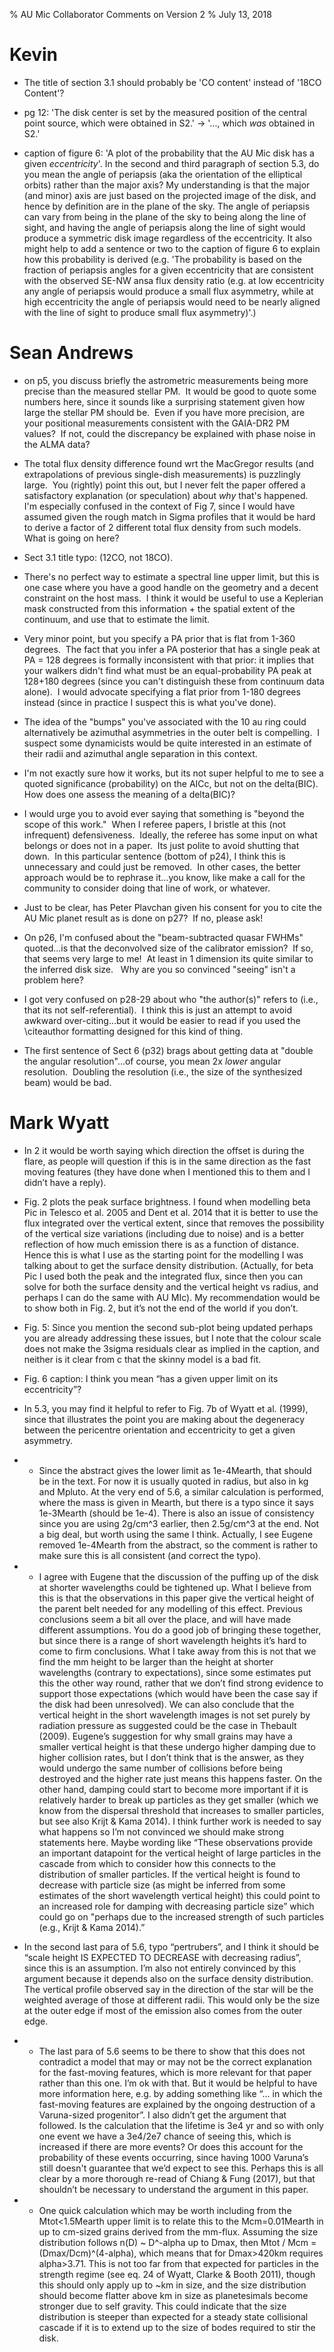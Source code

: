 % AU Mic Collaborator Comments on Version 2
% July 13, 2018

# Kevin 

- The title of section 3.1 should probably be 'CO content' instead of '18CO Content'?

- pg 12: 'The disk center is set by the measured position of the central point source, which were obtained in S2.' -> '..., which *was* obtained in S2.'

- caption of figure 6: 'A plot of the probability that the AU Mic disk has a given *eccentricity*'. In the second and third paragraph of section 5.3, do you mean the angle of periapsis (aka the orientation of the elliptical orbits) rather than the major axis? My understanding is that the major (and minor) axis are just based on the projected image of the disk, and hence by definition are in the plane of the sky. The angle of periapsis can vary from being in the plane of the sky to being along the line of sight, and having the angle of periapsis along the line of sight would produce a symmetric disk image regardless of the eccentricity. It also might help to add a sentence or two to the caption of figure 6 to explain how this probability is derived (e.g. 'The probability is based on the fraction of periapsis angles for a given eccentricity that are consistent with the observed SE-NW ansa flux density ratio (e.g. at low eccentricity any angle of periapsis would produce a small flux asymmetry, while at high eccentricity the angle of periapsis would need to be nearly aligned with the line of sight to produce small flux asymmetry)'.)


# Sean Andrews

- on p5, you discuss briefly the astrometric measurements being more precise than the measured stellar PM.  It would be good to quote some numbers here, since it sounds like a surprising statement given how large the stellar PM should be.  Even if you have more precision, are your positional measurements consistent with the GAIA-DR2 PM values?  If not, could the discrepancy be explained with phase noise in the ALMA data?

- The total flux density difference found wrt the MacGregor results (and extrapolations of previous single-dish measurements) is puzzlingly large.  You (rightly) point this out, but I never felt the paper offered a satisfactory explanation (or speculation) about *why* that's happened.  I'm especially confused in the context of Fig 7, since I would have assumed given the rough match in Sigma profiles that it would be hard to derive a factor of 2 different total flux density from such models.  What is going on here?

- Sect 3.1 title typo: (12CO, not 18CO).

- There's no perfect way to estimate a spectral line upper limit, but this is one case where you have a good handle on the geometry and a decent constraint on the host mass.  I think it would be useful to use a Keplerian mask constructed from this information + the spatial extent of the continuum, and use that to estimate the limit.

- Very minor point, but you specify a PA prior that is flat from 1-360 degrees.  The fact that you infer a PA posterior that has a single peak at PA = 128 degrees is formally inconsistent with that prior: it implies that your walkers didn't find what must be an equal-probability PA peak at 128+180 degrees (since you can't distinguish these from continuum data alone).  I would advocate specifying a flat prior from 1-180 degrees instead (since in practice I suspect this is what you've done).

- The idea of the "bumps" you've associated with the 10 au ring could alternatively be azimuthal asymmetries in the outer belt is compelling.  I suspect some dynamicists would be quite interested in an estimate of their radii and azimuthal angle separation in this context.

- I'm not exactly sure how it works, but its not super helpful to me to see a quoted significance (probability) on the AICc, but not on the delta(BIC).  How does one assess the meaning of a delta(BIC)?

- I would urge you to avoid ever saying that something is "beyond the scope of this work."  When I referee papers, I bristle at this (not infrequent) defensiveness.  Ideally, the referee has some input on what belongs or does not in a paper.  Its just polite to avoid shutting that down.  In this particular sentence (bottom of p24), I think this is unnecessary and could just be removed.  In other cases, the better approach would be to rephrase it...you know, like make a call for the community to consider doing that line of work, or whatever.

- Just to be clear, has Peter Plavchan given his consent for you to cite the AU Mic planet result as is done on p27?  If no, please ask!

- On p26, I'm confused about the "beam-subtracted quasar FWHMs" quoted...is that the deconvolved size of the calibrator emission?  If so, that seems very large to me!  At least in 1 dimension its quite similar to the inferred disk size.   Why are you so convinced "seeing" isn't a problem here?

- I got very confused on p28-29 about who "the author(s)" refers to (i.e., that its not self-referential).  I think this is just an attempt to avoid awkward over-citing...but it would be easier to read if you used the \citeauthor formatting designed for this kind of thing.

- The first sentence of Sect 6 (p32) brags about getting data at "double the angular resolution"...of course, you mean 2x *lower* angular resolution.  Doubling the resolution (i.e., the size of the synthesized beam) would be bad.


# Mark Wyatt 


- In 2 it would be worth saying which direction the offset is during the flare, as people will question if this is in the same direction as the fast moving features (they have done when I mentioned this to them and I didn’t have a reply).

- Fig. 2 plots the peak surface brightness. I found when modelling beta Pic in Telesco et al. 2005 and Dent et al. 2014 that it is better to use the flux integrated over the vertical extent, since that removes the possibility of the vertical size variations (including due to noise) and is a better reflection of how much emission there is as a function of distance. Hence this is what I use as the starting point for the modelling I was talking about to get the surface density distribution. (Actually, for beta Pic I used both the peak and the integrated flux, since then you can solve for both the surface density and the vertical height vs radius, and perhaps I can do the same with AU MIc). My recommendation would be to show both in Fig. 2, but it’s not the end of the world if you don’t.

- Fig. 5: Since you mention the second sub-plot being updated perhaps you are already addressing these issues, but I note that the colour scale does not make the 3sigma residuals clear as implied in the caption, and neither is it clear from c that the skinny model is a bad fit.

- Fig. 6 caption: I think you mean “has a given upper limit on its eccentricity”?

- In 5.3, you may find it helpful to refer to Fig. 7b of Wyatt et al. (1999), since that illustrates the point you are making about the degeneracy between the pericentre orientation and eccentricity to get a given asymmetry.

- * Since the abstract gives the lower limit as 1e-4Mearth, that should be in the text. For now it is usually quoted in radius, but also in kg and Mpluto. At the very end of 5.6, a similar calculation is performed, where the mass is given in Mearth, but there is a typo since it says 1e-3Mearth (should be 1e-4). There is also an issue of consistency since you are using 2g/cm^3 earlier, then 2.5g/cm^3 at the end. Not a big deal, but worth using the same I think. Actually, I see Eugene removed 1e-4Mearth from the abstract, so the comment is rather to make sure this is all consistent (and correct the typo).

- * I agree with Eugene that the discussion of the puffing up of the disk at shorter wavelengths could be tightened up. What I believe from this is that the observations in this paper give the vertical height of the parent belt needed for any modelling of this effect. Previous conclusions seem a bit all over the place, and will have made different assumptions. You do a good job of bringing these together, but since there is a range of short wavelength heights it’s hard to come to firm conclusions. What I take away from this is not that we find the mm height to be larger than the height at shorter wavelengths (contrary to expectations), since some estimates put this the other way round, rather that we don’t find strong evidence to support those expectations (which would have been the case say if the disk had been unresolved). We can also conclude that the vertical height in the short wavelength images is not set purely by radiation pressure as suggested could be the case in Thebault (2009). Eugene’s suggestion for why small grains may have a smaller vertical height is that these undergo higher damping due to higher collision rates, but I don’t think that is the answer, as they would undergo the same number of collisions before being destroyed and the higher rate just means this happens faster. On the other hand, damping could start to become more important if it is relatively harder to break up particles as they get smaller (which we know from the dispersal threshold that increases to smaller particles, but see also Krijt & Kama 2014). I think further work is needed to say what happens so I’m not convinced we should make strong statements here. Maybe wording like “These observations provide an important datapoint for the vertical height of large particles in the cascade from which to consider how this connects to the distribution of smaller particles. If the vertical height is found to decrease with particle size (as might be inferred from some estimates of the short wavelength vertical height) this could point to an increased role for damping with decreasing particle size” which could go on "perhaps due to the increased strength of such particles (e.g., Krijt & Kama 2014).”

- In the second last para of 5.6, typo “pertrubers”, and I think it should be “scale height IS EXPECTED TO DECREASE with decreasing radius”, since this is an assumption. I’m also not entirely convinced by this argument because it depends also on the surface density distribution. The vertical profile observed say in the direction of the star will be the weighted average of those at different radii. This would only be the size at the outer edge if most of the emission also comes from the outer edge.

- * The last para of 5.6 seems to be there to show that this does not contradict a model that may or may not be the correct explanation for the fast-moving features, which is more relevant for that paper rather than this one. I’m ok with that. But it would be helpful to have more information here, e.g. by adding something like “… in which the fast-moving features are explained by the ongoing destruction of a Varuna-sized progenitor”. I also didn’t get the argument that followed. Is the calculation that the lifetime is 3e4 yr and so with only one event we have a 3e4/2e7 chance of seeing this, which is increased if there are more events? Or does this account for the probability of these events occurring, since having 1000 Varuna’s still doesn't guarantee that we’d expect to see this. Perhaps this is all clear by a more thorough re-read of Chiang & Fung (2017), but that shouldn’t be necessary to understand the argument in this paper.

- * One quick calculation which may be worth including from the Mtot<1.5Mearth upper limit is to relate this to the Mcm=0.01Mearth in up to cm-sized grains derived from the mm-flux. Assuming the size distribution follows n(D) ~ D^-alpha up to Dmax, then Mtot / Mcm = (Dmax/Dcm)^(4-alpha), which means that for Dmax>420km requires alpha>3.71. This is not too far from that expected for particles in the strength regime (see eq. 24 of Wyatt, Clarke & Booth 2011), though this should only apply up to ~km in size, and the size distribution should become flatter above km in size as planetesimals become stronger due to self gravity. This could indicate that the size distribution is steeper than expected for a steady state collisional cascade if it is to extend up to the size of bodes required to stir the disk.
